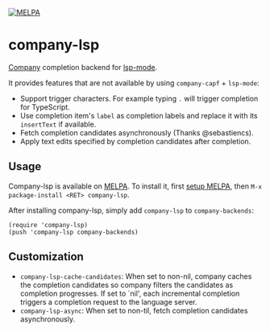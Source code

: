 [![MELPA](https://melpa.org/packages/company-lsp-badge.svg)](https://melpa.org/#/company-lsp)

# company-lsp
[Company] completion backend for [lsp-mode].

It provides features that are not available by using `company-capf` + `lsp-mode`:

 * Support trigger characters. For example typing `.` will trigger completion
   for TypeScript.
 * Use completion item's `label` as completion labels and replace it with its
   `insertText` if available.
 * Fetch completion candidates asynchronously (Thanks @sebastiencs).
 * Apply text edits specified by completion candidates after completion.

## Usage

Company-lsp is available on [MELPA]. To install it, first [setup
MELPA][setup-melpa], then `M-x package-install <RET> company-lsp`.

After installing company-lsp, simply add `company-lsp` to `company-backends`:

```elisp
(require 'company-lsp)
(push 'company-lsp company-backends)
```

## Customization

 * `company-lsp-cache-candidates`: When set to non-nil, company caches the
    completion candidates so company filters the candidates as completion
    progresses. If set to `nil', each incremental completion triggers a
    completion request to the language server.
 * `company-lsp-async`: When set to non-til, fetch completion candidates
    asynchronously.

[company]: http://company-mode.github.io/
[lsp-mode]: https://github.com/emacs-lsp/lsp-mode
[melpa]: https://melpa.org
[setup-melpa]: https://melpa.org/#/getting-started
